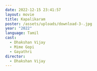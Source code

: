 ```yaml
---
date: 2022-12-15 23:41:57
layout: movie
title: Kapalikaram
poster: /assets/uploads/download-3-.jpg
year: "2022"
language: Tamil
cast:
  - Dhakshan Vijay
  - Mime Gopi
  - Gayathri
director:
  - Dhakshan Vijay
---
```

